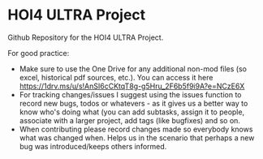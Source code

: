 # HOI4 ULTRA Project
 Github Repository for the HOI4 ULTRA Project.

For good practice:
- Make sure to use the One Drive for any additional non-mod files (so excel, historical pdf sources, etc.). You can access it here https://1drv.ms/u/s!AnSI6cCKtqT8g-g5Hru_2F6b5f9i9A?e=NCzE6X
- For tracking changes/issues I suggest using the issues function to record new bugs, todos or whatevers - as it gives us a better way to know who's doing what (you can add subtasks, assign it to people, associate with a larger project, add tags (like bugfixes) and so on.
- When contributing please record changes made so everybody knows what was changed when. Helps us in the scenario that perhaps a new bug was introduced/keeps others informed.
